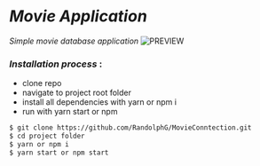 # *Movie  Application*
*Simple movie database application*
![PREVIEW](./_preview.gif)


### *Installation process* :
- clone repo
- navigate to project root folder
- install all dependencies with yarn or npm i
- run with yarn start or npm

```bash
$ git clone https://github.com/RandolphG/MovieConntection.git
$ cd project folder
$ yarn or npm i
$ yarn start or npm start
```
